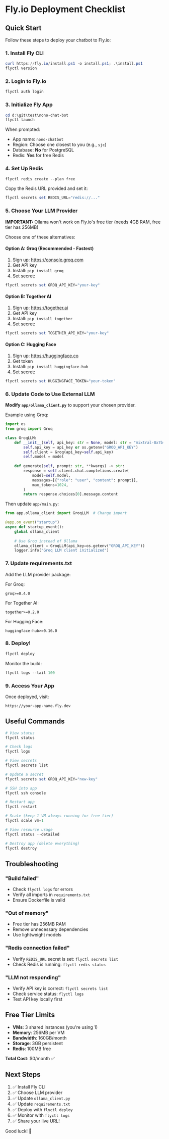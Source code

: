 # Fly.io Deployment Checklist

## Quick Start

Follow these steps to deploy your chatbot to Fly.io:

### 1. Install Fly CLI
```powershell
curl https://fly.io/install.ps1 -o install.ps1; .\install.ps1
flyctl version
```

### 2. Login to Fly.io
```powershell
flyctl auth login
```

### 3. Initialize Fly App
```powershell
cd d:\git\test\nono-chat-bot
flyctl launch
```

When prompted:
- App name: `nono-chatbot`
- Region: Choose one closest to you (e.g., `sjc`)
- Database: **No** for PostgreSQL
- Redis: **Yes** for free Redis

### 4. Set Up Redis
```powershell
flyctl redis create --plan free
```

Copy the Redis URL provided and set it:
```powershell
flyctl secrets set REDIS_URL="redis://..."
```

### 5. Choose Your LLM Provider

**IMPORTANT:** Ollama won't work on Fly.io's free tier (needs 4GB RAM, free tier has 256MB)

Choose one of these alternatives:

#### Option A: Groq (Recommended - Fastest)
1. Sign up: https://console.groq.com
2. Get API key
3. Install: `pip install groq`
4. Set secret:
```powershell
flyctl secrets set GROQ_API_KEY="your-key"
```

#### Option B: Together AI
1. Sign up: https://together.ai
2. Get API key
3. Install: `pip install together`
4. Set secret:
```powershell
flyctl secrets set TOGETHER_API_KEY="your-key"
```

#### Option C: Hugging Face
1. Sign up: https://huggingface.co
2. Get token
3. Install: `pip install huggingface-hub`
4. Set secret:
```powershell
flyctl secrets set HUGGINGFACE_TOKEN="your-token"
```

### 6. Update Code to Use External LLM

**Modify `app/ollama_client.py`** to support your chosen provider.

Example using Groq:
```python
import os
from groq import Groq

class GroqLLM:
    def __init__(self, api_key: str = None, model: str = "mixtral-8x7b-32768"):
        self.api_key = api_key or os.getenv("GROQ_API_KEY")
        self.client = Groq(api_key=self.api_key)
        self.model = model
    
    def generate(self, prompt: str, **kwargs) -> str:
        response = self.client.chat.completions.create(
            model=self.model,
            messages=[{"role": "user", "content": prompt}],
            max_tokens=1024,
        )
        return response.choices[0].message.content
```

Then update `app/main.py`:
```python
from app.ollama_client import GroqLLM  # Change import

@app.on_event("startup")
async def startup_event():
    global ollama_client
    
    # Use Groq instead of Ollama
    ollama_client = GroqLLM(api_key=os.getenv("GROQ_API_KEY"))
    logger.info("Groq LLM client initialized")
```

### 7. Update requirements.txt

Add the LLM provider package:

For Groq:
```
groq>=0.4.0
```

For Together AI:
```
together>=0.2.0
```

For Hugging Face:
```
huggingface-hub>=0.16.0
```

### 8. Deploy!

```powershell
flyctl deploy
```

Monitor the build:
```powershell
flyctl logs --tail 100
```

### 9. Access Your App

Once deployed, visit:
```
https://your-app-name.fly.dev
```

## Useful Commands

```powershell
# View status
flyctl status

# Check logs
flyctl logs

# View secrets
flyctl secrets list

# Update a secret
flyctl secrets set GROQ_API_KEY="new-key"

# SSH into app
flyctl ssh console

# Restart app
flyctl restart

# Scale (keep 1 VM always running for free tier)
flyctl scale vm=1

# View resource usage
flyctl status --detailed

# Destroy app (delete everything)
flyctl destroy
```

## Troubleshooting

### "Build failed"
- Check `flyctl logs` for errors
- Verify all imports in `requirements.txt`
- Ensure Dockerfile is valid

### "Out of memory"
- Free tier has 256MB RAM
- Remove unnecessary dependencies
- Use lightweight models

### "Redis connection failed"
- Verify `REDIS_URL` secret is set: `flyctl secrets list`
- Check Redis is running: `flyctl redis status`

### "LLM not responding"
- Verify API key is correct: `flyctl secrets list`
- Check service status: `flyctl logs`
- Test API key locally first

## Free Tier Limits

- **VMs**: 3 shared instances (you're using 1)
- **Memory**: 256MB per VM
- **Bandwidth**: 160GB/month
- **Storage**: 3GB persistent
- **Redis**: 100MB free

**Total Cost**: $0/month ✅

## Next Steps

1. ✅ Install Fly CLI
2. ✅ Choose LLM provider
3. ✅ Update `ollama_client.py`
4. ✅ Update `requirements.txt`
5. ✅ Deploy with `flyctl deploy`
6. ✅ Monitor with `flyctl logs`
7. ✅ Share your live URL!

Good luck! 🚀
